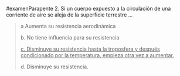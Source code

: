 #examenParapente 
2. Si un cuerpo expuesto a la circulación de una
corriente de aire se aleja de la superficie terrestre ...

> a Aumenta su resistencia aerodinámica
> 
> b. No tiene influencia para su resistencia
> 
> <u>c. Disminuye su resistencia hasta la troposfera y
después condicionado por la temperatura,
empieza otra vez a aumentar.</u>
>
> d. Disminuye su resistencia.